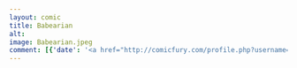 ```yaml
---
layout: comic
title: Babearian
alt: 
image: Babearian.jpeg
comment: [{'date': '<a href="http://comicfury.com/profile.php?username=tecco_dsilva" title="tecco_dsilva">tecco_dsilva</a>', 'username': 'tecco_dsilva', 'comment': 'To pretend like I haven&#039;t disappeared forever, here&#039;s an in-progress thing.  I wanted to do fan art for <a href="https://www.flickr.com/photos/rebeccadart/">Rebecca Dart&#039;s</a> battle kittens, but so far can only manage the babearian part.  Hopefully more later.'}]
---
```

